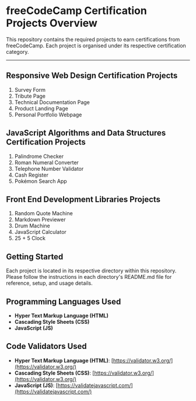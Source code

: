 # freeCodeCamp Certification Projects Overview

This repository contains the required projects to earn certifications from freeCodeCamp. Each project is organised under its respective certification category.

---------------------------------------------------------------------------------------------------------------------------------------------------------------

## Responsive Web Design Certification Projects

1. Survey Form  
2. Tribute Page  
3. Technical Documentation Page  
4. Product Landing Page  
5. Personal Portfolio Webpage  

## JavaScript Algorithms and Data Structures Certification Projects

1. Palindrome Checker
2. Roman Numeral Converter
3. Telephone Number Validator
4. Cash Register
5. Pokémon Search App

## Front End Development Libraries Projects

1. Random Quote Machine
2. Markdown Previewer
3. Drum Machine
4. JavaScript Calculator
5. 25 + 5 Clock


## Getting Started

Each project is located in its respective directory within this repository. Please follow the instructions in each directory's README.md file for reference, setup, and usage details.

## Programming Languages Used

- **Hyper Text Markup Language (HTML)**  
- **Cascading Style Sheets (CSS)**  
- **JavaScript (JS)**


## Code Validators Used

- **Hyper Text Markup Language (HTML)**: [https://validator.w3.org/](https://validator.w3.org/)
- **Cascading Style Sheets (CSS)**: [https://validator.w3.org/](https://validator.w3.org/)
- **JavaScript (JS)**: [https://validatejavascript.com/](https://validatejavascript.com/)
